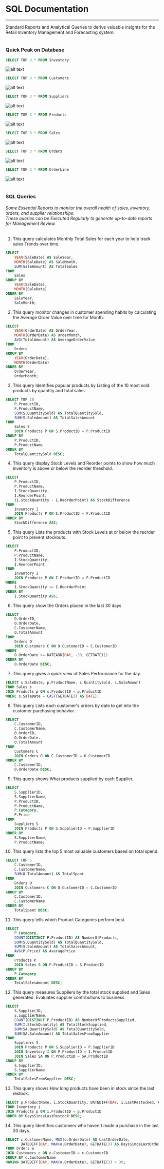 # SQL Documentation
----
Standard Reports and Analytical Queries to derive valuable insights for the Retail Inventory Management and Forecasting system.
#

<h3> Quick Peak on Database </h3>


``` sql
SELECT TOP 3 * FROM Inventory
```
![alt text](https://github.com/shahdHesham13/Retail-Inventory-Management-and-Forecasting/blob/main/images/inventory.png)
``` sql
SELECT TOP 3 * FROM Customers
```
![alt text](https://github.com/shahdHesham13/Retail-Inventory-Management-and-Forecasting/blob/main/images/customers.png)
``` sql
SELECT TOP 3 * FROM Suppliers
```
![alt text](https://github.com/shahdHesham13/Retail-Inventory-Management-and-Forecasting/blob/main/images/image.jpg?raw=true)
``` sql
SELECT TOP 3 * FROM Products
```
![alt text](https://github.com/shahdHesham13/Retail-Inventory-Management-and-Forecasting/blob/main/images/image.jpg?raw=true)
``` sql
SELECT TOP 3 * FROM Sales
```
![alt text](https://github.com/shahdHesham13/Retail-Inventory-Management-and-Forecasting/blob/main/images/image.jpg?raw=true)
``` sql
SELECT TOP 3 * FROM Orders
```
![alt text](https://github.com/shahdHesham13/Retail-Inventory-Management-and-Forecasting/blob/main/images/image.jpg?raw=true)
``` sql
SELECT TOP 3 * FROM OrderLine
```
![alt text](https://github.com/shahdHesham13/Retail-Inventory-Management-and-Forecasting/blob/main/images/image.jpg?raw=true)




#

<h3>  SQL Queries </h3>
<h6>Some Essential Reports to monitor the overall health of sales, inventory, orders, and supplier relationships.
<br>These queries can be Executed Regularly to generate up-to-date reports for Management Review.
</h6>

1. This query calculates Monthly Total Sales for each year to help track sales Trends over time.

``` sql
SELECT
    YEAR(SaleDate) AS SaleYear,
    MONTH(SaleDate) AS SaleMonth,
    SUM(SaleAmount) AS TotalSales
FROM
    Sales
GROUP BY
    YEAR(SaleDate),
    MONTH(SaleDate)
ORDER BY
    SaleYear,
    SaleMonth;
```

2. This query monitor changes in customer spending habits by calculating the Average Order Value over time for Month.

``` sql
SELECT
    YEAR(OrderDate) AS OrderYear,
    MONTH(OrderDate) AS OrderMonth,
    AVG(TotalAmount) AS AverageOrderValue
FROM
    Orders
GROUP BY
    YEAR(OrderDate),
    MONTH(OrderDate)
ORDER BY
    OrderYear,
    OrderMonth;
```
 3. This query Identifies popular products by Listing of the 10 most sold products by quantity and total sales.

``` sql
SELECT TOP 10
    P.ProductID,
    P.ProductName,
    SUM(S.QuantitySold) AS TotalQuantitySold,
    SUM(S.SaleAmount) AS TotalSalesAmount
FROM
    Sales S
    JOIN Products P ON S.ProductID = P.ProductID
GROUP BY
    P.ProductID,
    P.ProductName
ORDER BY
    TotalQuantitySold DESC;
```
4. This query display Stock Levels and Reorder points to show how much inventory is above or below the reorder threshold.

``` sql
SELECT
    P.ProductID,
    P.ProductName,
    I.StockQuantity,
    I.ReorderPoint,
    (I.StockQuantity - I.ReorderPoint) AS StockDifference
FROM
    Inventory I
    JOIN Products P ON I.ProductID = P.ProductID
ORDER BY
    StockDifference ASC;

```
5. This query Lists the products with Stock Levels at or below the reorder point to prevent stockouts.

``` sql
SELECT
    P.ProductID,
    P.ProductName,
    I.StockQuantity,
    I.ReorderPoint
FROM
    Inventory I
    JOIN Products P ON I.ProductID = P.ProductID
WHERE
    I.StockQuantity <= I.ReorderPoint
ORDER BY
    I.StockQuantity ASC;
```
6. This query show the Orders placed in the last 30 days.


``` sql
SELECT
    O.OrderID,
    O.OrderDate,
    C.CustomerName,
    O.TotalAmount
FROM
    Orders O
    JOIN Customers C ON O.CustomerID = C.CustomerID
WHERE
    O.OrderDate >= DATEADD(DAY, -30, GETDATE())
ORDER BY
    O.OrderDate DESC;
```

7. This query gives a quick view of Sales Performance for the day.

``` sql
SELECT s.SaleDate, p.ProductName, s.QuantitySold, s.SaleAmount
FROM Sales s
JOIN Products p ON s.ProductID = p.ProductID
WHERE s.SaleDate = CAST(GETDATE() AS DATE);
```

8. This query Lists each customer's orders by date to get into the customer purchasing behavior.


``` sql
SELECT
    C.CustomerID,
    C.CustomerName,
    O.OrderID,
    O.OrderDate,
    O.TotalAmount
FROM
    Customers C
    JOIN Orders O ON C.CustomerID = O.CustomerID
ORDER BY
    C.CustomerID,
    O.OrderDate DESC;
```

9. This query shows What products supplied by each Supplier.

``` sql
SELECT
    S.SupplierID,
    S.SupplierName,
    P.ProductID,
    P.ProductName,
    P.Category,
    P.Price
FROM
    Suppliers S
    JOIN Products P ON S.SupplierID = P.SupplierID
ORDER BY
    S.SupplierName,
    P.ProductName;
```

10. This query lists the top 5 most valuable customers based on total spend.


``` sql
SELECT TOP 5
    C.CustomerID,
    C.CustomerName,
    SUM(O.TotalAmount) AS TotalSpent
FROM
    Orders O
    JOIN Customers C ON O.CustomerID = C.CustomerID
GROUP BY
    C.CustomerID,
    C.CustomerName
ORDER BY
    TotalSpent DESC;
```

11. This query tells which Product Categories perform best.

``` sql
SELECT
    P.Category,
    COUNT(DISTINCT P.ProductID) AS NumberOfProducts,
    SUM(S.QuantitySold) AS TotalQuantitySold,
    SUM(S.SaleAmount) AS TotalSalesAmount,
    AVG(P.Price) AS AveragePrice
FROM
    Products P
    JOIN Sales S ON P.ProductID = S.ProductID
GROUP BY
    P.Category
ORDER BY
    TotalSalesAmount DESC;
```

12. This query measures Suppliers by the total stock supplied and Sales generated. Evaluates supplier contributions to business.


``` sql
SELECT
    S.SupplierID,
    S.SupplierName,
    COUNT(DISTINCT P.ProductID) AS NumberOfProductsSupplied,
    SUM(I.StockQuantity) AS TotalStockSupplied,
    SUM(SA.QuantitySold) AS TotalQuantitySold,
    SUM(SA.SaleAmount) AS TotalSalesFromSupplier
FROM
    Suppliers S
    JOIN Products P ON S.SupplierID = P.SupplierID
    JOIN Inventory I ON P.ProductID = I.ProductID
    JOIN Sales SA ON P.ProductID = SA.ProductID
GROUP BY
    S.SupplierID,
    S.SupplierName
ORDER BY
    TotalSalesFromSupplier DESC;
```

13. This query shows How long products have been in stock since the last restock.

``` sql
SELECT p.ProductName, i.StockQuantity, DATEDIFF(DAY, i.LastRestocked, GETDATE()) AS DaysSinceLastRestock
FROM Inventory i
JOIN Products p ON i.ProductID = p.ProductID
ORDER BY DaysSinceLastRestock DESC;
```

14. This query Identifies customers who haven't made a purchase in the last 30 days.

``` sql
SELECT c.CustomerName, MAX(o.OrderDate) AS LastOrderDate,
       DATEDIFF(DAY, MAX(o.OrderDate), GETDATE()) AS DaysSinceLastOrder
FROM Orders o
JOIN Customers c ON o.CustomerID = c.CustomerID
GROUP BY c.CustomerName
HAVING DATEDIFF(DAY, MAX(o.OrderDate), GETDATE()) > 30;
```
